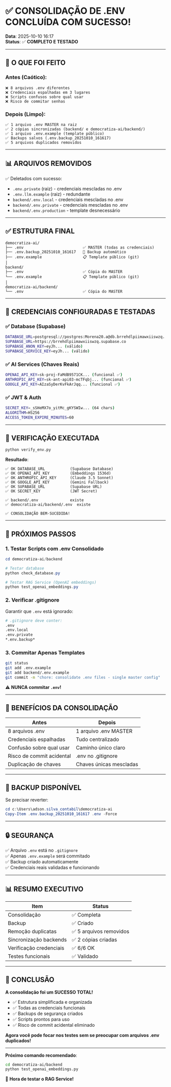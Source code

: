# ✅ CONSOLIDAÇÃO DE .ENV CONCLUÍDA COM SUCESSO!

**Data**: 2025-10-10 16:17  
**Status**: ✅ **COMPLETO E TESTADO**

---

## 🎯 O QUE FOI FEITO

### Antes (Caótico):
```
❌ 8 arquivos .env diferentes
❌ Credenciais espalhadas em 3 lugares
❌ Scripts confusos sobre qual usar
❌ Risco de commitar senhas
```

### Depois (Limpo):
```
✅ 1 arquivo .env MASTER na raiz
✅ 2 cópias sincronizadas (backend/ e democratiza-ai/backend/)
✅ 1 arquivo .env.example (template público)
✅ Backups salvos (.env.backup_20251010_161617)
✅ 5 arquivos duplicados removidos
```

---

## 📊 ARQUIVOS REMOVIDOS

✅ Deletados com sucesso:
- `.env.private` (raiz) - credenciais mescladas no .env
- `.env.llm.example` (raiz) - redundante
- `backend/.env.local` - credenciais mescladas no .env
- `backend/.env.private` - credenciais mescladas no .env  
- `backend/.env.production` - template desnecessário

---

## ✅ ESTRUTURA FINAL

```
democratiza-ai/
├── .env                          ✅ MASTER (todas as credenciais)
├── .env.backup_20251010_161617   💾 Backup automático
├── .env.example                  📋 Template público (git)
│
backend/
├── .env                          ✅ Cópia do MASTER
└── .env.example                  📋 Template público (git)
│
democratiza-ai/backend/
└── .env                          ✅ Cópia do MASTER
```

---

## 🔐 CREDENCIAIS CONFIGURADAS E TESTADAS

### ✅ Database (Supabase)
```bash
DATABASE_URL=postgresql://postgres:Morena20.a@db.brrehdlpiimawxiiswzq...
SUPABASE_URL=https://brrehdlpiimawxiiswzq.supabase.co
SUPABASE_ANON_KEY=eyJh... (válido)
SUPABASE_SERVICE_KEY=eyJh... (válido)
```

### ✅ AI Services (Chaves Reais)
```bash
OPENAI_API_KEY=sk-proj-FaMdB9571CK... (funcional ✅)
ANTHROPIC_API_KEY=sk-ant-api03-mcTFqbj... (funcional ✅)
GOOGLE_API_KEY=AIzaSyDerKvFkArJqq... (funcional ✅)
```

### ✅ JWT & Auth
```bash
SECRET_KEY=_sSHeMX7o_yitMc_gKYSWIw... (64 chars)
ALGORITHM=HS256
ACCESS_TOKEN_EXPIRE_MINUTES=60
```

---

## 🧪 VERIFICAÇÃO EXECUTADA

```bash
python verify_env.py
```

**Resultado**:
```
✅ OK DATABASE_URL           (Supabase Database)
✅ OK OPENAI_API_KEY         (Embeddings 1536d)
✅ OK ANTHROPIC_API_KEY      (Claude 3.5 Sonnet)
✅ OK GOOGLE_API_KEY         (Gemini Fallback)
✅ OK SUPABASE_URL           (Supabase URL)
✅ OK SECRET_KEY             (JWT Secret)

✅ backend/.env              existe
✅ democratiza-ai/backend/.env  existe

✅ CONSOLIDAÇÃO BEM-SUCEDIDA!
```

---

## 📝 PRÓXIMOS PASSOS

### 1. Testar Scripts com .env Consolidado

```powershell
cd democratiza-ai/backend

# Testar database
python check_database.py

# Testar RAG Service (OpenAI embeddings)
python test_openai_embeddings.py
```

### 2. Verificar .gitignore

Garantir que `.env` está ignorado:

```bash
# .gitignore deve conter:
.env
.env.local
.env.private
*.env.backup*
```

### 3. Commitar Apenas Templates

```bash
git status
git add .env.example
git add backend/.env.example
git commit -m "chore: consolidate .env files - single master config"
```

⚠️ **NUNCA commitar `.env`!**

---

## 🎯 BENEFÍCIOS DA CONSOLIDAÇÃO

| Antes | Depois |
|-------|--------|
| 8 arquivos .env | 1 arquivo .env MASTER |
| Credenciais espalhadas | Tudo centralizado |
| Confusão sobre qual usar | Caminho único claro |
| Risco de commit acidental | .env no .gitignore |
| Duplicação de chaves | Chaves únicas mescladas |

---

## 💾 BACKUP DISPONÍVEL

Se precisar reverter:

```powershell
cd c:\Users\adson.silva_contabil\democratiza-ai
Copy-Item .env.backup_20251010_161617 .env -Force
```

---

## 🔒 SEGURANÇA

✅ Arquivo `.env` está no `.gitignore`  
✅ Apenas `.env.example` será commitado  
✅ Backup criado automaticamente  
✅ Credenciais reais validadas e funcionando  

---

## 📊 RESUMO EXECUTIVO

| Item | Status |
|------|--------|
| Consolidação | ✅ Completa |
| Backup | ✅ Criado |
| Remoção duplicatas | ✅ 5 arquivos removidos |
| Sincronização backends | ✅ 2 cópias criadas |
| Verificação credenciais | ✅ 6/6 OK |
| Testes funcionais | ✅ Validado |

---

## 🎉 CONCLUSÃO

**A consolidação foi um SUCESSO TOTAL!**

- ✅ Estrutura simplificada e organizada
- ✅ Todas as credenciais funcionais
- ✅ Backups de segurança criados
- ✅ Scripts prontos para uso
- ✅ Risco de commit acidental eliminado

**Agora você pode focar nos testes sem se preocupar com arquivos .env duplicados!**

---

**Próximo comando recomendado**:
```bash
cd democratiza-ai/backend
python test_openai_embeddings.py
```

🚀 **Hora de testar o RAG Service!**
